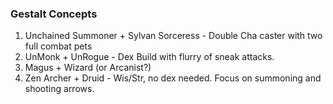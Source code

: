 ### Gestalt Concepts

1. Unchained Summoner + Sylvan Sorceress - Double Cha caster with two full combat pets
2. UnMonk + UnRogue - Dex Build with flurry of sneak attacks.
3. Magus + Wizard (or Arcanist?)
4. Zen Archer + Druid - Wis/Str, no dex needed. Focus on summoning and shooting arrows.
